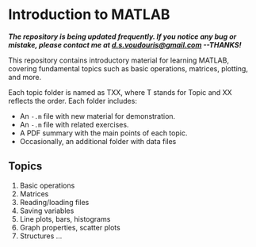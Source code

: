 # Introduction to MATLAB 

***The repository is being updated frequently. If you notice any bug or mistake, please contact me at d.s.voudouris@gmail.com --THANKS!***

This repository contains introductory material for learning MATLAB, covering fundamental topics such as basic operations, matrices, plotting, and more. 

Each topic folder is named as TXX, where T stands for Topic and XX reflects the order. 
Each folder includes: 
- An `-.m` file with new material for demonstration. 
- An `-.m` file with related exercises. 
- A PDF summary with the main points of each topic.
- Occasionally, an additional folder with data files

## Topics 
1. Basic operations
2. Matrices 
3. Reading/loading files
4. Saving variables
5. Line plots, bars, histograms 
6. Graph properties, scatter plots
7. Structures
…
